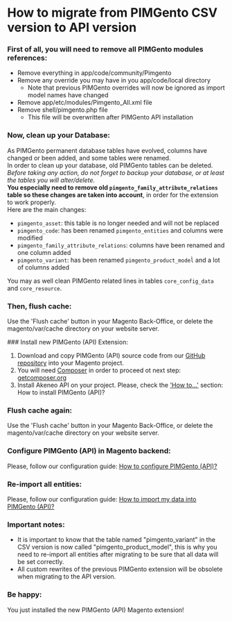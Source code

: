 # How to migrate from PIMGento CSV version to API version

### First of all, you will need to remove all PIMGento modules references:

* Remove everything in app/code/community/Pimgento
* Remove any override you may have in you app/code/local directory
    * Note that previous PIMGento overrides will now be ignored as import model names have changed
* Remove app/etc/modules/Pimgento_All.xml file
* Remove shell/pimgento.php file
    * This file will be overwritten after PIMGento API installation

### Now, clean up your Database:

As PIMGento permanent database tables have evolved, columns have changed or been added, and some tables were renamed.<br/>
In order to clean up your database, old PIMGento tables can be deleted.
*Before taking any action, do not forget to backup your database, or at least the tables you will alter/delete.*<br/>
**You especially need to remove old `pimgento_family_attribute_relations` table so these changes are taken into account**, in order for the extension to work properly.<br/>
Here are the main changes:
* `pimgento_asset`: this table is no longer needed and will not be replaced
* `pimgento_code`: has been renamed `pimgento_entities` and columns were modified
* `pimgento_family_attribute_relations`: columns have been renamed and one column added
* `pimgento_variant`: has been renamed `pimgento_product_model̀` and a lot of columns added

You may as well clean PIMGento related lines in tables `core_config_data` and `core_resource`.

### Then, flush cache:

Use the 'Flush cache' button in your Magento Back-Office, or delete the magento/var/cache directory on your website server.

### Install new PIMGento (API) Extension:

1. Download and copy PIMGento (API) source code from our [GitHub repository](https://github.com/Agence-DnD/PIMGento-API) into your Magento project.
2. You will need [Composer](https://getcomposer.org/) in order to proceed ot next step: [getcomposer.org](https://getcomposer.org/)
3. Install Akeneo API on your project. Please, check the ['How to...'](doc/important_stuff/how_to.md) section: How to install PIMGento (API)?

### Flush cache again:

Use the 'Flush cache' button in your Magento Back-Office, or delete the magento/var/cache directory on your website server.

### Configure PIMGento (API) in Magento backend:

Please, follow our configuration guide: [How to configure PIMGento (API)?](doc/important_stuff/how_to.md)

### Re-import all entities:
    
Please, follow our configuration guide: [How to import my data into PIMGento (API)?](doc/important_stuff/how_to.md)

### Important notes:

* It is important to know that the table named "pimgento_variant" in the CSV version is now called "pimgento_product_model", this is why you need to re-import all entities after migrating to be sure that all data will be set correctly.
* All custom rewrites of the previous PIMGento extension will be obsolete when migrating to the API version.

### Be happy:
You just installed the new PIMGento (API) Magento extension!